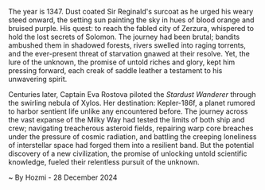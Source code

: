 
The year is 1347.  Dust coated Sir Reginald's surcoat as he urged his weary steed onward, the setting sun painting the sky in hues of blood orange and bruised purple.  His quest: to reach the fabled city of Zerzura, whispered to hold the lost secrets of Solomon.  The journey had been brutal; bandits ambushed them in shadowed forests, rivers swelled into raging torrents, and the ever-present threat of starvation gnawed at their resolve. Yet, the lure of the unknown, the promise of untold riches and glory, kept him pressing forward, each creak of saddle leather a testament to his unwavering spirit.

Centuries later, Captain Eva Rostova piloted the *Stardust Wanderer* through the swirling nebula of Xylos.  Her destination: Kepler-186f, a planet rumored to harbor sentient life unlike any encountered before.  The journey across the vast expanse of the Milky Way had tested the limits of both ship and crew; navigating treacherous asteroid fields, repairing warp core breaches under the pressure of cosmic radiation, and battling the creeping loneliness of interstellar space had forged them into a resilient band.  But the potential discovery of a new civilization, the promise of unlocking untold scientific knowledge, fueled their relentless pursuit of the unknown.

~ By Hozmi - 28 December 2024
